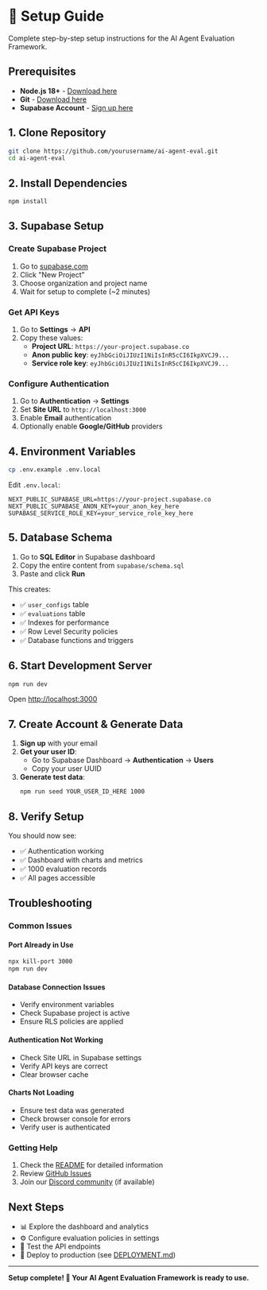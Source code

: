 # 🚀 Setup Guide

Complete step-by-step setup instructions for the AI Agent Evaluation Framework.

## Prerequisites

- **Node.js 18+** - [Download here](https://nodejs.org/)
- **Git** - [Download here](https://git-scm.com/)
- **Supabase Account** - [Sign up here](https://supabase.com/)

## 1. Clone Repository

```bash
git clone https://github.com/yourusername/ai-agent-eval.git
cd ai-agent-eval
```

## 2. Install Dependencies

```bash
npm install
```

## 3. Supabase Setup

### Create Supabase Project

1. Go to [supabase.com](https://supabase.com)
2. Click "New Project"
3. Choose organization and project name
4. Wait for setup to complete (~2 minutes)

### Get API Keys

1. Go to **Settings** → **API**
2. Copy these values:
   - **Project URL**: `https://your-project.supabase.co`
   - **Anon public key**: `eyJhbGciOiJIUzI1NiIsInR5cCI6IkpXVCJ9...`
   - **Service role key**: `eyJhbGciOiJIUzI1NiIsInR5cCI6IkpXVCJ9...`

### Configure Authentication

1. Go to **Authentication** → **Settings**
2. Set **Site URL** to `http://localhost:3000`
3. Enable **Email** authentication
4. Optionally enable **Google/GitHub** providers

## 4. Environment Variables

```bash
cp .env.example .env.local
```

Edit `.env.local`:

```env
NEXT_PUBLIC_SUPABASE_URL=https://your-project.supabase.co
NEXT_PUBLIC_SUPABASE_ANON_KEY=your_anon_key_here
SUPABASE_SERVICE_ROLE_KEY=your_service_role_key_here
```

## 5. Database Schema

1. Go to **SQL Editor** in Supabase dashboard
2. Copy the entire content from `supabase/schema.sql`
3. Paste and click **Run**

This creates:
- ✅ `user_configs` table
- ✅ `evaluations` table
- ✅ Indexes for performance
- ✅ Row Level Security policies
- ✅ Database functions and triggers

## 6. Start Development Server

```bash
npm run dev
```

Open [http://localhost:3000](http://localhost:3000)

## 7. Create Account & Generate Data

1. **Sign up** with your email
2. **Get your user ID**:
   - Go to Supabase Dashboard → **Authentication** → **Users**
   - Copy your user UUID
3. **Generate test data**:
   ```bash
   npm run seed YOUR_USER_ID_HERE 1000
   ```

## 8. Verify Setup

You should now see:
- ✅ Authentication working
- ✅ Dashboard with charts and metrics
- ✅ 1000 evaluation records
- ✅ All pages accessible

## Troubleshooting

### Common Issues

#### Port Already in Use
```bash
npx kill-port 3000
npm run dev
```

#### Database Connection Issues
- Verify environment variables
- Check Supabase project is active
- Ensure RLS policies are applied

#### Authentication Not Working
- Check Site URL in Supabase settings
- Verify API keys are correct
- Clear browser cache

#### Charts Not Loading
- Ensure test data was generated
- Check browser console for errors
- Verify user is authenticated

### Getting Help

1. Check the [README](README.md) for detailed information
2. Review [GitHub Issues](https://github.com/yourusername/ai-agent-eval/issues)
3. Join our [Discord community](#) (if available)

## Next Steps

- 📊 Explore the dashboard and analytics
- ⚙️ Configure evaluation policies in settings
- 🔌 Test the API endpoints
- 🚀 Deploy to production (see [DEPLOYMENT.md](DEPLOYMENT.md))

---

**Setup complete! 🎉 Your AI Agent Evaluation Framework is ready to use.**